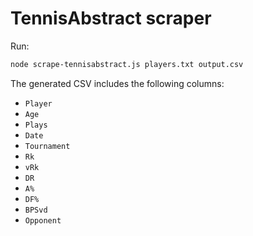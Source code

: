 # TennisAbstract scraper

Run:

```bash
node scrape-tennisabstract.js players.txt output.csv
```

The generated CSV includes the following columns:

- `Player`
- `Age`
- `Plays`
- `Date`
- `Tournament`
- `Rk`
- `vRk`
- `DR`
- `A%`
- `DF%`
- `BPSvd`
- `Opponent`

